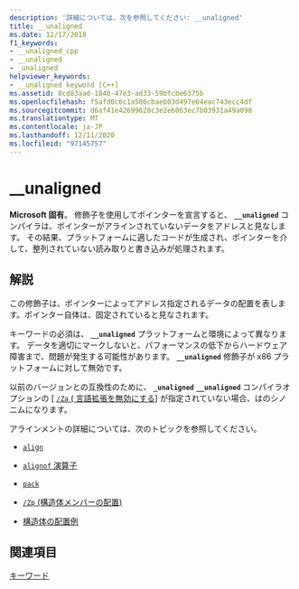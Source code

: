 ```yaml
---
description: '詳細については、次を参照してください: __unaligned'
title: __unaligned
ms.date: 12/17/2018
f1_keywords:
- __unaligned_cpp
- __unaligned
- _unaligned
helpviewer_keywords:
- __unaligned keyword [C++]
ms.assetid: 0cd83aad-1840-47e3-ad33-59bfcbe6375b
ms.openlocfilehash: f5afd0c6c1a506cbaeb03d497e64eac743ecc4df
ms.sourcegitcommit: d6af41e42699628c3e2e6063ec7b03931a49a098
ms.translationtype: MT
ms.contentlocale: ja-JP
ms.lasthandoff: 12/11/2020
ms.locfileid: "97145757"
---
```

# <a name="__unaligned"></a>__unaligned

**Microsoft 固有**。 修飾子を使用してポインターを宣言すると、 **`__unaligned`** コンパイラは、ポインターがアラインされていないデータをアドレスと見なします。 その結果、プラットフォームに適したコードが生成され、ポインターを介して、整列されていない読み取りと書き込みが処理されます。

## <a name="remarks"></a>解説

この修飾子は、ポインターによってアドレス指定されるデータの配置を表します。ポインター自体は、固定されていると見なされます。

キーワードの必須は、 **`__unaligned`** プラットフォームと環境によって異なります。 データを適切にマークしないと、パフォーマンスの低下からハードウェア障害まで、問題が発生する可能性があります。 **`__unaligned`** 修飾子が x86 プラットフォームに対して無効です。

以前のバージョンとの互換性のために、 **`_unaligned`** **`__unaligned`** コンパイラオプションの [ [ `/Za` \( 言語拡張を無効にする](../build/reference/za-ze-disable-language-extensions.md)] が指定されていない場合、はのシノニムになります。

アラインメントの詳細については、次のトピックを参照してください。

- [`align`](../cpp/align-cpp.md)

- [`alignof` 演算子](../cpp/alignof-operator.md)

- [`pack`](../preprocessor/pack.md)

- [`/Zp` (構造体メンバーの配置)](../build/reference/zp-struct-member-alignment.md)

- [構造体の配置例](../build/x64-software-conventions.md#examples-of-structure-alignment)

## <a name="see-also"></a>関連項目

[キーワード](../cpp/keywords-cpp.md)
